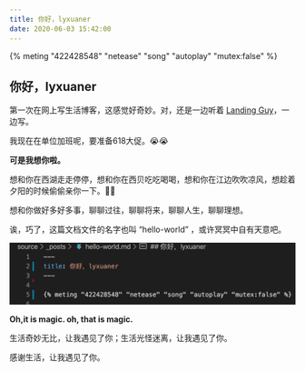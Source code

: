 ```yaml
---
title: 你好，lyxuaner
date: 2020-06-03 15:42:00
---
```


{% meting "422428548" "netease" "song" "autoplay" "mutex:false" %}

## 你好，lyxuaner

第一次在网上写生活博客，这感觉好奇妙。对，还是一边听着 [Landing Guy](https://music.163.com/#/song?id=422428548)，一边写。

我现在在单位加班呢，要准备618大促。😭️😭️

**可是我想你啦。**

想和你在西湖走走停停，想和你在西贝吃吃喝喝，想和你在江边吹吹凉风，想趁着夕阳的时候偷偷亲你一下。🤣🤣

想和你做好多好多事，聊聊过往，聊聊将来，聊聊人生，聊聊理想。

诶，巧了，这篇文档文件的名字也叫 “hello-world” ，或许冥冥中自有天意吧。

![](hello-world.png)

**Oh,it is magic. oh, that is magic.**

生活奇妙无比，让我遇见了你；生活光怪迷离，让我遇见了你。

感谢生活，让我遇见了你。